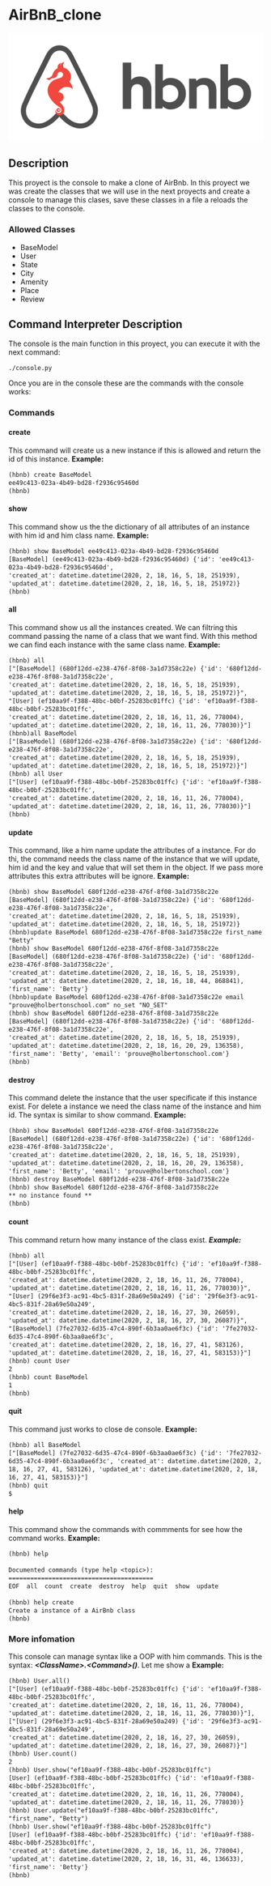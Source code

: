 # AirBnB_clone

![Airbnbconsole](Airbnbconsole.png)
## Description
This proyect is the console to make a clone of AirBnb. In this proyect we was create the classes that we will use in the next proyects and create a console to manage this clases, save these classes in a file a reloads the classes to the console.
### Allowed Classes
- BaseModel
- User
- State
- City
- Amenity
- Place
- Review

## Command Interpreter Description
The console is the main function in this proyect, you can execute it with the next command:
```
./console.py
```
Once you are in the console these are the commands with the console works:
### Commands
#### create
This command will create us a new instance if this is allowed and return the id of this instance.
**Example:**
```
(hbnb) create BaseModel
ee49c413-023a-4b49-bd28-f2936c95460d
(hbnb)
```
#### show
This command show us the the dictionary of all attributes of an instance with him id and him class name. **Example:**
```
(hbnb) show BaseModel ee49c413-023a-4b49-bd28-f2936c95460d
[BaseModel] (ee49c413-023a-4b49-bd28-f2936c95460d) {'id': 'ee49c413-023a-4b49-bd28-f2936c95460d',
'created_at': datetime.datetime(2020, 2, 18, 16, 5, 18, 251939),
'updated_at': datetime.datetime(2020, 2, 18, 16, 5, 18, 251972)}
(hbnb)
```
#### all
This command show us all the instances created. We can filtring this command passing the name of a class that we want find. With this method we can find each instance with the same class name. **Example:**
```
(hbnb) all
["[BaseModel] (680f12dd-e238-476f-8f08-3a1d7358c22e) {'id': '680f12dd-e238-476f-8f08-3a1d7358c22e',
'created_at': datetime.datetime(2020, 2, 18, 16, 5, 18, 251939),
'updated_at': datetime.datetime(2020, 2, 18, 16, 5, 18, 251972)}",
"[User] (ef10aa9f-f388-48bc-b0bf-25283bc01ffc) {'id': 'ef10aa9f-f388-48bc-b0bf-25283bc01ffc',
'created_at': datetime.datetime(2020, 2, 18, 16, 11, 26, 778004),
'updated_at': datetime.datetime(2020, 2, 18, 16, 11, 26, 778030)}"]
(hbnb)all BaseModel
["[BaseModel] (680f12dd-e238-476f-8f08-3a1d7358c22e) {'id': '680f12dd-e238-476f-8f08-3a1d7358c22e',
'created_at': datetime.datetime(2020, 2, 18, 16, 5, 18, 251939),
'updated_at': datetime.datetime(2020, 2, 18, 16, 5, 18, 251972)}"]
(hbnb) all User
["[User] (ef10aa9f-f388-48bc-b0bf-25283bc01ffc) {'id': 'ef10aa9f-f388-48bc-b0bf-25283bc01ffc',
'created_at': datetime.datetime(2020, 2, 18, 16, 11, 26, 778004),
'updated_at': datetime.datetime(2020, 2, 18, 16, 11, 26, 778030)}"]
(hbnb)
```
#### update
This command, like a him name update the attributes of a instance. For do thi, the command needs the class name of the instance that we will update, him id and the key and value that will set them in the object. If we pass more attributes this extra attributes will be ignore. **Example:**
```
(hbnb) show BaseModel 680f12dd-e238-476f-8f08-3a1d7358c22e
[BaseModel] (680f12dd-e238-476f-8f08-3a1d7358c22e) {'id': '680f12dd-e238-476f-8f08-3a1d7358c22e',
'created_at': datetime.datetime(2020, 2, 18, 16, 5, 18, 251939),
'updated_at': datetime.datetime(2020, 2, 18, 16, 5, 18, 251972)}
(hbnb)update BaseModel 680f12dd-e238-476f-8f08-3a1d7358c22e first_name "Betty"
(hbnb) show BaseModel 680f12dd-e238-476f-8f08-3a1d7358c22e
[BaseModel] (680f12dd-e238-476f-8f08-3a1d7358c22e) {'id': '680f12dd-e238-476f-8f08-3a1d7358c22e',
'created_at': datetime.datetime(2020, 2, 18, 16, 5, 18, 251939),
'updated_at': datetime.datetime(2020, 2, 18, 16, 18, 44, 868841),
'first_name': 'Betty'}
(hbnb)update BaseModel 680f12dd-e238-476f-8f08-3a1d7358c22e email "prouve@holbertonschool.com" no_set "NO_SET"
(hbnb) show BaseModel 680f12dd-e238-476f-8f08-3a1d7358c22e
[BaseModel] (680f12dd-e238-476f-8f08-3a1d7358c22e) {'id': '680f12dd-e238-476f-8f08-3a1d7358c22e',
'created_at': datetime.datetime(2020, 2, 18, 16, 5, 18, 251939),
'updated_at': datetime.datetime(2020, 2, 18, 16, 20, 29, 136358),
'first_name': 'Betty', 'email': 'prouve@holbertonschool.com'}
(hbnb)
```
#### destroy
This command delete the instance that the user specificate if this instance exist. For delete a instance we need the class name of the instance and him id. The syntax is similar to show command. **Example:**
```
(hbnb) show BaseModel 680f12dd-e238-476f-8f08-3a1d7358c22e
[BaseModel] (680f12dd-e238-476f-8f08-3a1d7358c22e) {'id': '680f12dd-e238-476f-8f08-3a1d7358c22e',
'created_at': datetime.datetime(2020, 2, 18, 16, 5, 18, 251939),
'updated_at': datetime.datetime(2020, 2, 18, 16, 20, 29, 136358),
'first_name': 'Betty', 'email': 'prouve@holbertonschool.com'}
(hbnb) destroy BaseModel 680f12dd-e238-476f-8f08-3a1d7358c22e
(hbnb) show BaseModel 680f12dd-e238-476f-8f08-3a1d7358c22e
** no instance found **
(hbnb)
```
#### count
This command return how many instance of the class exist. ***Example:***
```
(hbnb) all
["[User] (ef10aa9f-f388-48bc-b0bf-25283bc01ffc) {'id': 'ef10aa9f-f388-48bc-b0bf-25283bc01ffc',
'created_at': datetime.datetime(2020, 2, 18, 16, 11, 26, 778004),
'updated_at': datetime.datetime(2020, 2, 18, 16, 11, 26, 778030)}",
"[User] (29f6e3f3-ac91-4bc5-831f-28a69e50a249) {'id': '29f6e3f3-ac91-4bc5-831f-28a69e50a249',
'created_at': datetime.datetime(2020, 2, 18, 16, 27, 30, 26059),
'updated_at': datetime.datetime(2020, 2, 18, 16, 27, 30, 26087)}",
"[BaseModel] (7fe27032-6d35-47c4-890f-6b3aa0ae6f3c) {'id': '7fe27032-6d35-47c4-890f-6b3aa0ae6f3c',
'created_at': datetime.datetime(2020, 2, 18, 16, 27, 41, 583126),
'updated_at': datetime.datetime(2020, 2, 18, 16, 27, 41, 583153)}"]
(hbnb) count User
2
(hbnb) count BaseModel
1
(hbnb)
```
#### quit
This command just works to close de console. **Example:**
```
(hbnb) all BaseModel
["[BaseModel] (7fe27032-6d35-47c4-890f-6b3aa0ae6f3c) {'id': '7fe27032-6d35-47c4-890f-6b3aa0ae6f3c', 'created_at': datetime.datetime(2020, 2, 18, 16, 27, 41, 583126), 'updated_at': datetime.datetime(2020, 2, 18, 16, 27, 41, 583153)}"]
(hbnb) quit
$
```

#### help
This command show the commands with commments for see how the command works. **Example:**
```
(hbnb) help

Documented commands (type help <topic>):
========================================
EOF  all  count  create  destroy  help  quit  show  update

(hbnb) help create
Create a instance of a AirBnb class
(hbnb)
```

### More infomation
This console can manage syntax like a OOP with him commands. This is the syntax: ***\<ClassName\>.\<Command\>()***. Let me show a **Example:**
```
(hbnb) User.all()
["[User] (ef10aa9f-f388-48bc-b0bf-25283bc01ffc) {'id': 'ef10aa9f-f388-48bc-b0bf-25283bc01ffc',
'created_at': datetime.datetime(2020, 2, 18, 16, 11, 26, 778004),
'updated_at': datetime.datetime(2020, 2, 18, 16, 11, 26, 778030)}"],
["[User] (29f6e3f3-ac91-4bc5-831f-28a69e50a249) {'id': '29f6e3f3-ac91-4bc5-831f-28a69e50a249',
'created_at': datetime.datetime(2020, 2, 18, 16, 27, 30, 26059),
'updated_at': datetime.datetime(2020, 2, 18, 16, 27, 30, 26087)}"]
(hbnb) User.count()
2
(hbnb) User.show("ef10aa9f-f388-48bc-b0bf-25283bc01ffc")
[User] (ef10aa9f-f388-48bc-b0bf-25283bc01ffc) {'id': 'ef10aa9f-f388-48bc-b0bf-25283bc01ffc',
'created_at': datetime.datetime(2020, 2, 18, 16, 11, 26, 778004),
'updated_at': datetime.datetime(2020, 2, 18, 16, 11, 26, 778030)}
(hbnb) User.update("ef10aa9f-f388-48bc-b0bf-25283bc01ffc", "first_name", "Betty")
(hbnb) User.show("ef10aa9f-f388-48bc-b0bf-25283bc01ffc")
[User] (ef10aa9f-f388-48bc-b0bf-25283bc01ffc) {'id': 'ef10aa9f-f388-48bc-b0bf-25283bc01ffc',
'created_at': datetime.datetime(2020, 2, 18, 16, 11, 26, 778004),
'updated_at': datetime.datetime(2020, 2, 18, 16, 31, 46, 136633), 'first_name': 'Betty'}
(hbnb)
```
